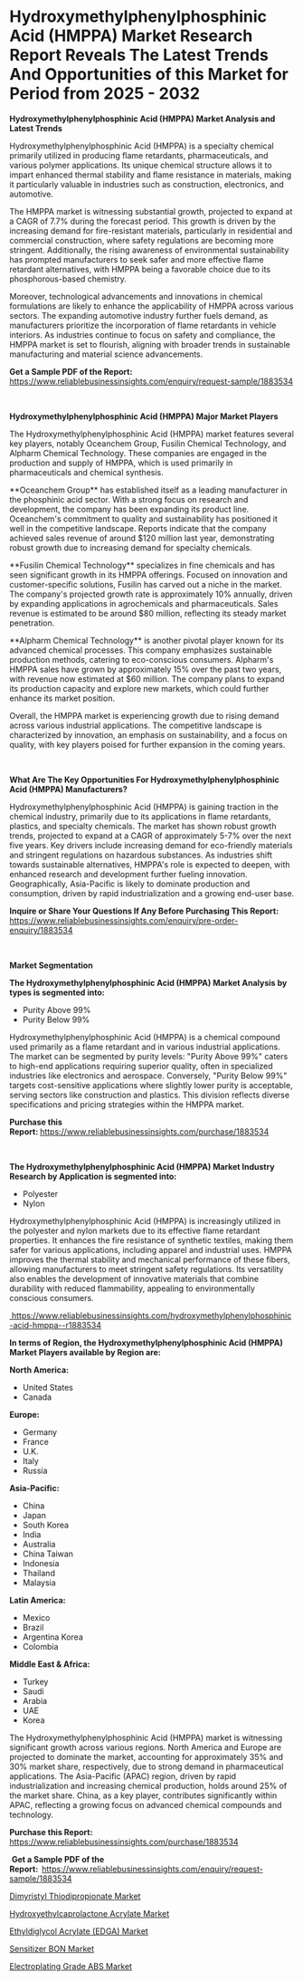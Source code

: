 <p><h1>Hydroxymethylphenylphosphinic Acid (HMPPA) Market Research Report Reveals The Latest Trends And Opportunities of this Market for Period from 2025 - 2032</h1></p><p><strong>Hydroxymethylphenylphosphinic Acid (HMPPA) Market Analysis and Latest Trends</strong></p>
<p><p>Hydroxymethylphenylphosphinic Acid (HMPPA) is a specialty chemical primarily utilized in producing flame retardants, pharmaceuticals, and various polymer applications. Its unique chemical structure allows it to impart enhanced thermal stability and flame resistance in materials, making it particularly valuable in industries such as construction, electronics, and automotive.</p><p>The HMPPA market is witnessing substantial growth, projected to expand at a CAGR of 7.7% during the forecast period. This growth is driven by the increasing demand for fire-resistant materials, particularly in residential and commercial construction, where safety regulations are becoming more stringent. Additionally, the rising awareness of environmental sustainability has prompted manufacturers to seek safer and more effective flame retardant alternatives, with HMPPA being a favorable choice due to its phosphorous-based chemistry.</p><p>Moreover, technological advancements and innovations in chemical formulations are likely to enhance the applicability of HMPPA across various sectors. The expanding automotive industry further fuels demand, as manufacturers prioritize the incorporation of flame retardants in vehicle interiors. As industries continue to focus on safety and compliance, the HMPPA market is set to flourish, aligning with broader trends in sustainable manufacturing and material science advancements.</p></p>
<p><strong>Get a Sample PDF of the Report:&nbsp;</strong> <a href="https://www.reliablebusinessinsights.com/enquiry/request-sample/1883534?utm_campaign=62&utm_medium=2&utm_source=Github&utm_content=ia&utm_term=04022025&utm_id=hydroxymethylphenylphosphinic-acid-hmppa">https://www.reliablebusinessinsights.com/enquiry/request-sample/1883534</a></p>
<p>&nbsp;</p>
<p><strong>Hydroxymethylphenylphosphinic Acid (HMPPA) Major Market Players</strong></p>
<p><p>The Hydroxymethylphenylphosphinic Acid (HMPPA) market features several key players, notably Oceanchem Group, Fusilin Chemical Technology, and Alpharm Chemical Technology. These companies are engaged in the production and supply of HMPPA, which is used primarily in pharmaceuticals and chemical synthesis.</p><p>**Oceanchem Group** has established itself as a leading manufacturer in the phosphinic acid sector. With a strong focus on research and development, the company has been expanding its product line. Oceanchem's commitment to quality and sustainability has positioned it well in the competitive landscape. Reports indicate that the company achieved sales revenue of around $120 million last year, demonstrating robust growth due to increasing demand for specialty chemicals.</p><p>**Fusilin Chemical Technology** specializes in fine chemicals and has seen significant growth in its HMPPA offerings. Focused on innovation and customer-specific solutions, Fusilin has carved out a niche in the market. The company's projected growth rate is approximately 10% annually, driven by expanding applications in agrochemicals and pharmaceuticals. Sales revenue is estimated to be around $80 million, reflecting its steady market penetration.</p><p>**Alpharm Chemical Technology** is another pivotal player known for its advanced chemical processes. This company emphasizes sustainable production methods, catering to eco-conscious consumers. Alpharm's HMPPA sales have grown by approximately 15% over the past two years, with revenue now estimated at $60 million. The company plans to expand its production capacity and explore new markets, which could further enhance its market position.</p><p>Overall, the HMPPA market is experiencing growth due to rising demand across various industrial applications. The competitive landscape is characterized by innovation, an emphasis on sustainability, and a focus on quality, with key players poised for further expansion in the coming years.</p></p>
<p>&nbsp;</p>
<p><strong>What Are The Key Opportunities For Hydroxymethylphenylphosphinic Acid (HMPPA) Manufacturers?</strong></p>
<p><p>Hydroxymethylphenylphosphinic Acid (HMPPA) is gaining traction in the chemical industry, primarily due to its applications in flame retardants, plastics, and specialty chemicals. The market has shown robust growth trends, projected to expand at a CAGR of approximately 5-7% over the next five years. Key drivers include increasing demand for eco-friendly materials and stringent regulations on hazardous substances. As industries shift towards sustainable alternatives, HMPPA's role is expected to deepen, with enhanced research and development further fueling innovation. Geographically, Asia-Pacific is likely to dominate production and consumption, driven by rapid industrialization and a growing end-user base.</p></p>
<p><strong>Inquire or Share Your Questions If Any Before Purchasing This Report:</strong> <a href="https://www.reliablebusinessinsights.com/enquiry/pre-order-enquiry/1883534?utm_campaign=62&utm_medium=2&utm_source=Github&utm_content=ia&utm_term=04022025&utm_id=hydroxymethylphenylphosphinic-acid-hmppa">https://www.reliablebusinessinsights.com/enquiry/pre-order-enquiry/1883534</a></p>
<p>&nbsp;</p>
<p><strong>Market Segmentation</strong></p>
<p><strong>The Hydroxymethylphenylphosphinic Acid (HMPPA) Market Analysis by types is segmented into:</strong></p>
<p><ul><li>Purity Above 99%</li><li>Purity Below 99%</li></ul></p>
<p><p>Hydroxymethylphenylphosphinic Acid (HMPPA) is a chemical compound used primarily as a flame retardant and in various industrial applications. The market can be segmented by purity levels: "Purity Above 99%" caters to high-end applications requiring superior quality, often in specialized industries like electronics and aerospace. Conversely, "Purity Below 99%" targets cost-sensitive applications where slightly lower purity is acceptable, serving sectors like construction and plastics. This division reflects diverse specifications and pricing strategies within the HMPPA market.</p></p>
<p><strong>Purchase this Report:&nbsp;</strong><a href="https://www.reliablebusinessinsights.com/purchase/1883534?utm_campaign=62&utm_medium=2&utm_source=Github&utm_content=ia&utm_term=04022025&utm_id=hydroxymethylphenylphosphinic-acid-hmppa">https://www.reliablebusinessinsights.com/purchase/1883534</a></p>
<p>&nbsp;</p>
<p><strong>The Hydroxymethylphenylphosphinic Acid (HMPPA) Market Industry Research by Application is segmented into:</strong></p>
<p><ul><li>Polyester</li><li>Nylon</li></ul></p>
<p><p>Hydroxymethylphenylphosphinic Acid (HMPPA) is increasingly utilized in the polyester and nylon markets due to its effective flame retardant properties. It enhances the fire resistance of synthetic textiles, making them safer for various applications, including apparel and industrial uses. HMPPA improves the thermal stability and mechanical performance of these fibers, allowing manufacturers to meet stringent safety regulations. Its versatility also enables the development of innovative materials that combine durability with reduced flammability, appealing to environmentally conscious consumers.</p></p>
<p><a href="https://www.reliablebusinessinsights.com/hydroxymethylphenylphosphinic-acid-hmppa--r1883534?utm_campaign=62&utm_medium=2&utm_source=Github&utm_content=ia&utm_term=04022025&utm_id=hydroxymethylphenylphosphinic-acid-hmppa">&nbsp;https://www.reliablebusinessinsights.com/hydroxymethylphenylphosphinic-acid-hmppa--r1883534</a></p>
<p><strong>In terms of Region, the Hydroxymethylphenylphosphinic Acid (HMPPA) Market Players available by Region are:</strong></p>
<p>
    <p> <strong> North America: </strong>
        <ul>
            <li>United States</li>
            <li>Canada</li>
        </ul>
        </p> 
    <p> <strong> Europe: </strong>
        <ul>
            <li>Germany</li>
            <li>France</li>
            <li>U.K.</li>
            <li>Italy</li>
            <li>Russia</li>
        </ul>
        </p> 
    <p> <strong> Asia-Pacific: </strong>
        <ul>
            <li>China</li>
            <li>Japan</li>
            <li>South Korea</li>
            <li>India</li>
            <li>Australia</li>
            <li>China Taiwan</li>
            <li>Indonesia</li>
            <li>Thailand</li>
            <li>Malaysia</li>
        </ul>
        </p> 
    <p> <strong> Latin America: </strong>
        <ul>
            <li>Mexico</li>
            <li>Brazil</li>
            <li>Argentina Korea</li>
            <li>Colombia</li>
        </ul>
        </p> 
    <p> <strong> Middle East & Africa: </strong>
        <ul>
            <li>Turkey</li>
            <li>Saudi</li>
            <li>Arabia</li>
            <li>UAE</li>
            <li>Korea</li>
        </ul>
    </p>
    </p>
<p><p>The Hydroxymethylphenylphosphinic Acid (HMPPA) market is witnessing significant growth across various regions. North America and Europe are projected to dominate the market, accounting for approximately 35% and 30% market share, respectively, due to strong demand in pharmaceutical applications. The Asia-Pacific (APAC) region, driven by rapid industrialization and increasing chemical production, holds around 25% of the market share. China, as a key player, contributes significantly within APAC, reflecting a growing focus on advanced chemical compounds and technology.</p></p>
<p><strong>Purchase this Report: </strong><a href="https://www.reliablebusinessinsights.com/purchase/1883534?utm_campaign=62&utm_medium=2&utm_source=Github&utm_content=ia&utm_term=04022025&utm_id=hydroxymethylphenylphosphinic-acid-hmppa">https://www.reliablebusinessinsights.com/purchase/1883534</a></p>
<p>&nbsp;<strong>Get a Sample PDF of the Report:&nbsp;&nbsp;</strong><a href="https://www.reliablebusinessinsights.com/enquiry/request-sample/1883534?utm_campaign=62&utm_medium=2&utm_source=Github&utm_content=ia&utm_term=04022025&utm_id=hydroxymethylphenylphosphinic-acid-hmppa">https://www.reliablebusinessinsights.com/enquiry/request-sample/1883534</a></p>
<p><strong></strong></p>
<p><p><a href="https://github.com/paljuhubeyde/Market-Research-Report-List-1/blob/main/dimyristyl-thiodipropionate-market.md?utm_campaign=62&utm_medium=2&utm_source=Github&utm_content=ia&utm_term=04022025&utm_id=hydroxymethylphenylphosphinic-acid-hmppa">Dimyristyl Thiodipropionate Market</a></p><p><a href="https://github.com/buqjavesora/Market-Research-Report-List-1/blob/main/hydroxyethylcaprolactone-acrylate-market.md?utm_campaign=62&utm_medium=2&utm_source=Github&utm_content=ia&utm_term=04022025&utm_id=hydroxymethylphenylphosphinic-acid-hmppa">Hydroxyethylcaprolactone Acrylate Market</a></p><p><a href="https://github.com/iwciasylvya/Market-Research-Report-List-1/blob/main/ethyldiglycol-acrylate-edga-market.md?utm_campaign=62&utm_medium=2&utm_source=Github&utm_content=ia&utm_term=04022025&utm_id=hydroxymethylphenylphosphinic-acid-hmppa">Ethyldiglycol Acrylate (EDGA) Market</a></p><p><a href="https://github.com/vilolakoreni/Market-Research-Report-List-1/blob/main/sensitizer-bon-market.md?utm_campaign=62&utm_medium=2&utm_source=Github&utm_content=ia&utm_term=04022025&utm_id=hydroxymethylphenylphosphinic-acid-hmppa">Sensitizer BON Market</a></p><p><a href="https://github.com/savannabyun726/Market-Research-Report-List-1/blob/main/electroplating-grade-abs-market.md?utm_campaign=62&utm_medium=2&utm_source=Github&utm_content=ia&utm_term=04022025&utm_id=hydroxymethylphenylphosphinic-acid-hmppa">Electroplating Grade ABS Market</a></p></p>